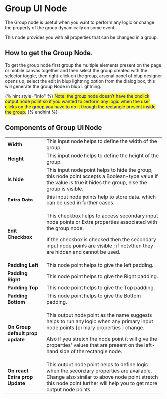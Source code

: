 # Group UI Node

The Group node is useful when you want to perform any logic or change the property of the group dynamically on some event.

This node provides you with all properties that can be changed in a group.

## How to get the Group Node.

To get the group node first group the multiple elements present on the page or mobile canvas together and then select the group created with the selector toggle, then right-click on the group, arsenal panel of blup designer opens up, select the edit in blup lightning option from the dialog box, this will generate the group Node in blup Lightning.

{% hint style="info" %}
<mark style="color:blue;">Note: the group node doesn’t have the onclick output node point so if you wanted to perform any logic when the user clicks on the group you have to do it through the rectangle present inside the group.</mark>
{% endhint %}

## Components of Group UI Node

|                                  |                                                                                                                                                                                                                                                                                       |
| -------------------------------- | ------------------------------------------------------------------------------------------------------------------------------------------------------------------------------------------------------------------------------------------------------------------------------------- |
| **Width**                        | This input node helps to define the width of the group.                                                                                                                                                                                                                               |
| **Height**                       | This input node helps to define the height of the group.                                                                                                                                                                                                                              |
| **Is hide**                      | This input node point helps to hide the group, this node point accepts a Boolean-type value if the value is true it hides the group, else the group is visible.                                                                                                                       |
| **Extra Data**                   | this input node points help to store data. which can be used in further cases.                                                                                                                                                                                                        |
| **Edit Checkbox**                | <p>This checkbox helps to access secondary input node points or Extra properties associated with the group node.</p><p>If the checkbox is checked then the secondary input node points are visible ; if notvthen they are hidden and cannot be used.</p>                              |
| **Padding Left**                 | This node point helps to give the left padding.                                                                                                                                                                                                                                       |
| **Padding Right**                | This node point helps to give the Right padding.                                                                                                                                                                                                                                      |
| **Padding Top**                  | This node point helps to give the Top padding.                                                                                                                                                                                                                                        |
| **Padding Bottom**               | This node point helps to give the Bottom padding.                                                                                                                                                                                                                                     |
| **On Group default prop update** | <p>This output node point as the name suggests helps to run any logic when any primary input node points [primary properties ] change.</p><p>Also if you stretch the node point it will give the properties' values that are present on the left-hand side of the rectangle node.</p> |
| **On react Extra prop Update**   | This output node point helps to define logic when the secondary properties are available. Change also similar to above node point stretch this node point further will help you to get more output node points.                                                                       |
